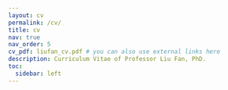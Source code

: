 ```yaml
---
layout: cv
permalink: /cv/
title: cv
nav: true
nav_order: 5
cv_pdf: liufan_cv.pdf # you can also use external links here
description: Curriculum Vitae of Professor Liu Fan, PhD.
toc:
  sidebar: left
---
```

